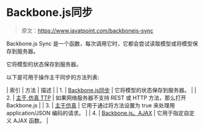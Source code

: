 # Backbone.js同步

> 原文：<https://www.javatpoint.com/backbonejs-sync>

Backbone.js Sync 是一个函数，每次调用它时，它都会尝试读取模型或将模型保存到服务器。

它将模型的状态保存到服务器。

以下是可用于操作主干同步的方法列表:

| 索引 | 方法 | 描述 |
| 1. | [Backbone.js同步](backbonejs-syncs) | 它将模型的状态保存到服务器。 |
| 2. | [主干.仿真 TTP](backbonejs-emulatehttp) | 如果网络服务器不支持 REST 或 HTTP 方法，那么打开Backbone.js |
| 3. | [主干仿真](backbonejs-emulatejson) | 它用于通过将方法设置为 true 来处理用 application/JSON 编码的请求。 |
| 4. | [Backbone.js。AJAX](#) | 它用于指定自定义 AJAX 函数。 |